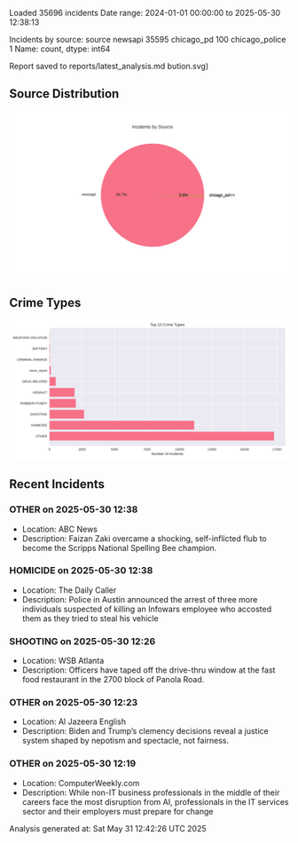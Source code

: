 
Loaded 35696 incidents
Date range: 2024-01-01 00:00:00 to 2025-05-30 12:38:13

Incidents by source:
source
newsapi           35595
chicago_pd          100
chicago_police        1
Name: count, dtype: int64

Report saved to reports/latest_analysis.md
bution.svg)

## Source Distribution
![Source Distribution](images/source_distribution.svg)

## Crime Types
![Crime Types](images/crime_types.svg)

## Recent Incidents

### OTHER on 2025-05-30 12:38
- Location: ABC News
- Description: Faizan Zaki overcame a shocking, self-inflicted flub to become the Scripps National Spelling Bee champion.


### HOMICIDE on 2025-05-30 12:38
- Location: The Daily Caller
- Description: Police in Austin announced the arrest of three more individuals suspected of killing an Infowars employee who accosted them as they tried to steal his vehicle


### SHOOTING on 2025-05-30 12:26
- Location: WSB Atlanta
- Description: Officers have taped off the drive-thru window at the fast food restaurant in the 2700 block of Panola Road.


### OTHER on 2025-05-30 12:23
- Location: Al Jazeera English
- Description: Biden and Trump’s clemency decisions reveal a justice system shaped by nepotism and spectacle, not fairness.


### OTHER on 2025-05-30 12:19
- Location: ComputerWeekly.com
- Description: While non-IT business professionals in the middle of their careers face the most disruption from AI, professionals in the IT services sector and their employers must prepare for change

Analysis generated at: Sat May 31 12:42:26 UTC 2025
